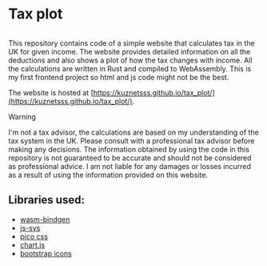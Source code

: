 # Tax plot

![[](https://github.com/kuznetsss/tax_plot/actions/workflows/main.yml)](https://github.com/kuznetsss/tax_plot/actions/workflows/main.yml/badge.svg)

This repository contains code of a simple website that calculates tax in the UK for given income.
The website provides detailed information on all the deductions and also shows a plot of how the tax changes with income.
All the calculations are written in Rust and compiled to WebAssembly.
This is my first frontend project so html and js code might not be the best.

The website is hosted at [https://kuznetsss.github.io/tax_plot/](https://kuznetsss.github.io/tax_plot/).

> [!WARNING]
> I'm not a tax advisor, the calculations are based on my understanding of the tax system in the UK. Please consult with a professional tax advisor before making any decisions.
> The information obtained by using the code in this repository is not guaranteed to be accurate and should not be considered as professional advice.
> I am not liable for any damages or losses incurred as a result of using the information provided on this website.

## Libraries used:

- [wasm-bindgen](https://docs.rs/wasm-bindgen/latest/wasm_bindgen/)
- [js-sys](https://docs.rs/js-sys/latest/js_sys/)
- [pico css](https://picocss.com/)
- [chart.js](https://www.chartjs.org)
- [bootstrap icons](https://icons.getbootstrap.com/)
